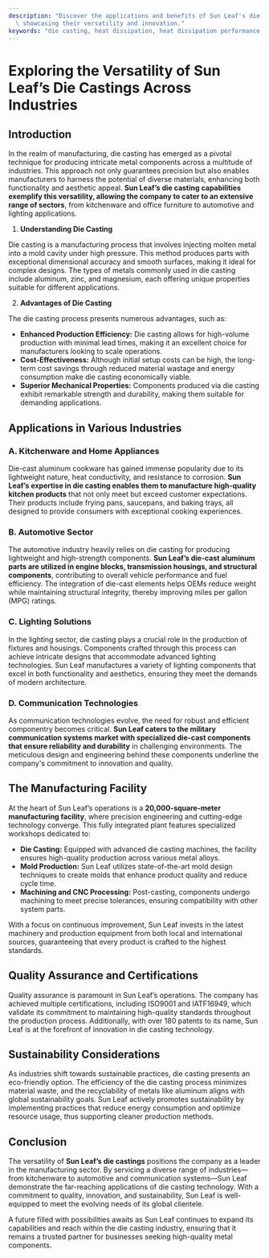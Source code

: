 ```yaml
---
description: "Discover the applications and benefits of Sun Leaf's die castings in various industries,\
  \ showcasing their versatility and innovation."
keywords: "die casting, heat dissipation, heat dissipation performance, die-cast aluminum"
---
```

# Exploring the Versatility of Sun Leaf’s Die Castings Across Industries

## Introduction

In the realm of manufacturing, die casting has emerged as a pivotal technique for producing intricate metal components across a multitude of industries. This approach not only guarantees precision but also enables manufacturers to harness the potential of diverse materials, enhancing both functionality and aesthetic appeal. **Sun Leaf’s die casting capabilities exemplify this versatility, allowing the company to cater to an extensive range of sectors**, from kitchenware and office furniture to automotive and lighting applications.

1. **Understanding Die Casting**

Die casting is a manufacturing process that involves injecting molten metal into a mold cavity under high pressure. This method produces parts with exceptional dimensional accuracy and smooth surfaces, making it ideal for complex designs. The types of metals commonly used in die casting include aluminum, zinc, and magnesium, each offering unique properties suitable for different applications.

2. **Advantages of Die Casting**

The die casting process presents numerous advantages, such as:

- **Enhanced Production Efficiency:** Die casting allows for high-volume production with minimal lead times, making it an excellent choice for manufacturers looking to scale operations.
- **Cost-Effectiveness:** Although initial setup costs can be high, the long-term cost savings through reduced material wastage and energy consumption make die casting economically viable.
- **Superior Mechanical Properties:** Components produced via die casting exhibit remarkable strength and durability, making them suitable for demanding applications.

## Applications in Various Industries

### A. Kitchenware and Home Appliances

Die-cast aluminum cookware has gained immense popularity due to its lightweight nature, heat conductivity, and resistance to corrosion. **Sun Leaf’s expertise in die casting enables them to manufacture high-quality kitchen products** that not only meet but exceed customer expectations. Their products include frying pans, saucepans, and baking trays, all designed to provide consumers with exceptional cooking experiences.

### B. Automotive Sector

The automotive industry heavily relies on die casting for producing lightweight and high-strength components. **Sun Leaf’s die-cast aluminum parts are utilized in engine blocks, transmission housings, and structural components**, contributing to overall vehicle performance and fuel efficiency. The integration of die-cast elements helps OEMs reduce weight while maintaining structural integrity, thereby improving miles per gallon (MPG) ratings.

### C. Lighting Solutions

In the lighting sector, die casting plays a crucial role in the production of fixtures and housings. Components crafted through this process can achieve intricate designs that accommodate advanced lighting technologies. Sun Leaf manufactures a variety of lighting components that excel in both functionality and aesthetics, ensuring they meet the demands of modern architecture.

### D. Communication Technologies

As communication technologies evolve, the need for robust and efficient componentry becomes critical. **Sun Leaf caters to the military communication systems market with specialized die-cast components that ensure reliability and durability** in challenging environments. The meticulous design and engineering behind these components underline the company's commitment to innovation and quality.

## The Manufacturing Facility

At the heart of Sun Leaf’s operations is a **20,000-square-meter manufacturing facility**, where precision engineering and cutting-edge technology converge. This fully integrated plant features specialized workshops dedicated to:

- **Die Casting:** Equipped with advanced die casting machines, the facility ensures high-quality production across various metal alloys.
- **Mold Production:** Sun Leaf utilizes state-of-the-art mold design techniques to create molds that enhance product quality and reduce cycle time.
- **Machining and CNC Processing:** Post-casting, components undergo machining to meet precise tolerances, ensuring compatibility with other system parts.

With a focus on continuous improvement, Sun Leaf invests in the latest machinery and production equipment from both local and international sources, guaranteeing that every product is crafted to the highest standards.

## Quality Assurance and Certifications

Quality assurance is paramount in Sun Leaf’s operations. The company has achieved multiple certifications, including ISO9001 and IATF16949, which validate its commitment to maintaining high-quality standards throughout the production process. Additionally, with over 180 patents to its name, Sun Leaf is at the forefront of innovation in die casting technology.

## Sustainability Considerations

As industries shift towards sustainable practices, die casting presents an eco-friendly option. The efficiency of the die casting process minimizes material waste, and the recyclability of metals like aluminum aligns with global sustainability goals. Sun Leaf actively promotes sustainability by implementing practices that reduce energy consumption and optimize resource usage, thus supporting cleaner production methods.

## Conclusion

The versatility of **Sun Leaf’s die castings** positions the company as a leader in the manufacturing sector. By servicing a diverse range of industries—from kitchenware to automotive and communication systems—Sun Leaf demonstrate the far-reaching applications of die casting technology. With a commitment to quality, innovation, and sustainability, Sun Leaf is well-equipped to meet the evolving needs of its global clientele.

A future filled with possibilities awaits as Sun Leaf continues to expand its capabilities and reach within the die casting industry, ensuring that it remains a trusted partner for businesses seeking high-quality metal components.
